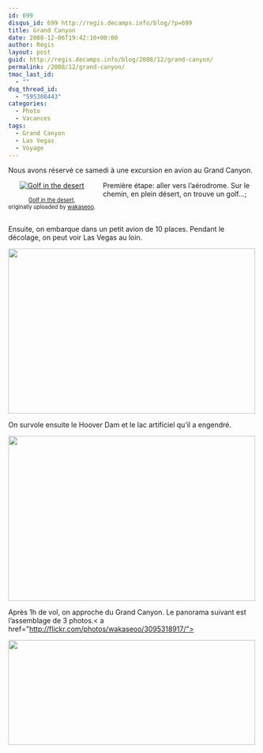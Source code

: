 ```yaml
---
id: 699
disqus_id: 699 http://regis.decamps.info/blog/?p=699
title: Grand Canyon
date: 2008-12-06T19:42:10+00:00
author: Régis
layout: post
guid: http://regis.decamps.info/blog/2008/12/grand-canyon/
permalink: /2008/12/grand-canyon/
tmac_last_id:
  - ""
dsq_thread_id:
  - "595308443"
categories:
  - Photo
  - Vacances
tags:
  - Grand Canyon
  - Las Vegas
  - Voyage
---
```

Nous avons réservé ce samedi à une excursion en avion au Grand Canyon.
  
<!--more-->

<div style="float: left; text-align: center; margin-right: 15px; margin-bottom: 15px;">
  <a href="http://www.flickr.com/photos/wakaseoo/3095242175/" title="photo sharing"><img src="http://farm4.static.flickr.com/3204/3095242175_fe89552d5d_t.jpg" alt="Golf in the desert" /></a><br /> <span style="font-size: 0.8em; margin-top: 0px;"><br /> <a href="http://www.flickr.com/photos/wakaseoo/3095242175/">Golf in the desert</a>,<br /> originally uploaded by <a href="http://www.flickr.com/people/wakaseoo/">wakaseoo</a>.<br /> </span>
</div>

Première étape: aller vers l’aérodrome. Sur le chemin, en plein désert, on trouve un golf…;
  
<br clear="all" />

Ensuite, on embarque dans un petit avion de 10 places. Pendant le décolage, on peut voir Las Vegas au loin.
  
[<img alt="" src="http://static.flickr.com/3083/3096131208_d36881e223.jpg?v=0" title="Las Vegas au loin" class="aligncenter" width="500" height="334" />](http://flickr.com/photos/wakaseoo/3096131208)

On survole ensuite le Hoover Dam et le lac artificiel qu’il a engendré.
  
[<img alt="" src="http://static.flickr.com/3001/3095321843_c5cb654065.jpg?v=0" title="Hoover Dam et Lake Mead" class="alignnone" width="500" height="334" />](http://flickr.com/photos/wakaseoo/3095321843/)

Après 1h de vol, on approche du Grand Canyon. Le panorama suivant est l’assemblage de 3 photos.< a href="http://flickr.com/photos/wakaseoo/3095318917/">
  
<img alt="" src="http://static.flickr.com/3003/3095318917_2771e91582.jpg?v=0" title="Grand Canyon" class="aligncenter" width="500" height="212" /></a>
